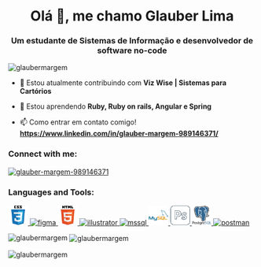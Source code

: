 <h1 align="center">Olá 👋, me chamo Glauber Lima</h1>
<h3 align="center">Um estudante de Sistemas de Informação e desenvolvedor de software no-code</h3>

<p align="left"> <img src="https://komarev.com/ghpvc/?username=glaubermargem&label=Profile%20views&color=0e75b6&style=flat" alt="glaubermargem" /> </p>

- 🔭 Estou atualmente contribuindo com **Viz Wise | Sistemas para Cartórios**

- 🌱 Estou aprendendo **Ruby, Ruby on rails, Angular e Spring**

- 📫 Como entrar em contato comigo! **https://www.linkedin.com/in/glauber-margem-989146371/**

<h3 align="left">Connect with me:</h3>
<p align="left">
<a href="https://linkedin.com/in/glauber-margem-989146371" target="blank"><img align="center" src="https://raw.githubusercontent.com/rahuldkjain/github-profile-readme-generator/master/src/images/icons/Social/linked-in-alt.svg" alt="glauber-margem-989146371" height="30" width="40" /></a>
</p>

<h3 align="left">Languages and Tools:</h3>
<p align="left"> <a href="https://www.w3schools.com/css/" target="_blank" rel="noreferrer"> <img src="https://raw.githubusercontent.com/devicons/devicon/master/icons/css3/css3-original-wordmark.svg" alt="css3" width="40" height="40"/> </a> <a href="https://www.figma.com/" target="_blank" rel="noreferrer"> <img src="https://www.vectorlogo.zone/logos/figma/figma-icon.svg" alt="figma" width="40" height="40"/> </a> <a href="https://www.w3.org/html/" target="_blank" rel="noreferrer"> <img src="https://raw.githubusercontent.com/devicons/devicon/master/icons/html5/html5-original-wordmark.svg" alt="html5" width="40" height="40"/> </a> <a href="https://www.adobe.com/in/products/illustrator.html" target="_blank" rel="noreferrer"> <img src="https://www.vectorlogo.zone/logos/adobe_illustrator/adobe_illustrator-icon.svg" alt="illustrator" width="40" height="40"/> </a> <a href="https://www.microsoft.com/en-us/sql-server" target="_blank" rel="noreferrer"> <img src="https://www.svgrepo.com/show/303229/microsoft-sql-server-logo.svg" alt="mssql" width="40" height="40"/> </a> <a href="https://www.mysql.com/" target="_blank" rel="noreferrer"> <img src="https://raw.githubusercontent.com/devicons/devicon/master/icons/mysql/mysql-original-wordmark.svg" alt="mysql" width="40" height="40"/> </a> <a href="https://www.photoshop.com/en" target="_blank" rel="noreferrer"> <img src="https://raw.githubusercontent.com/devicons/devicon/master/icons/photoshop/photoshop-line.svg" alt="photoshop" width="40" height="40"/> </a> <a href="https://www.postgresql.org" target="_blank" rel="noreferrer"> <img src="https://raw.githubusercontent.com/devicons/devicon/master/icons/postgresql/postgresql-original-wordmark.svg" alt="postgresql" width="40" height="40"/> </a> <a href="https://postman.com" target="_blank" rel="noreferrer"> <img src="https://www.vectorlogo.zone/logos/getpostman/getpostman-icon.svg" alt="postman" width="40" height="40"/> </a> </p>

<p><img align="left" src="https://github-readme-stats.vercel.app/api/top-langs?username=glaubermargem&show_icons=true&locale=en&layout=compact" alt="glaubermargem" /></p>

<p>&nbsp;<img align="center" src="https://github-readme-stats.vercel.app/api?username=glaubermargem&show_icons=true&locale=en" alt="glaubermargem" /></p>

<p><img align="center" src="https://github-readme-streak-stats.herokuapp.com/?user=glaubermargem&" alt="glaubermargem" /></p>

